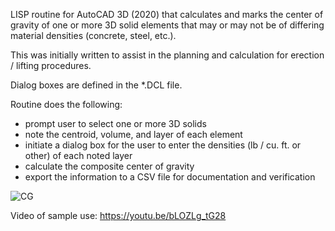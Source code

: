 LISP routine for AutoCAD 3D (2020) that calculates and marks the center of gravity of one or more 3D solid elements that may or may not be of differing material densities (concrete, steel, etc.).

This was initially written to assist in the planning and calculation for erection / lifting procedures.

Dialog boxes are defined in the *.DCL file.

Routine does the following:
- prompt user to select one or more 3D solids
- note the centroid, volume, and layer of each element
- initiate a dialog box for the user to enter the densities (lb / cu. ft. or other) of each noted layer
- calculate the composite center of gravity
- export the information to a CSV file for documentation and verification

![CG](https://github.com/user-attachments/assets/1a3acd95-4496-49d4-aeb5-26789909f9ea)

Video of sample use: https://youtu.be/bLOZLg_tG28
